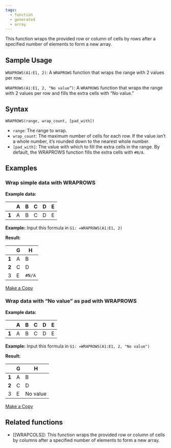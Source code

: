 ```yaml
---
tags:
  - function
  - generated
  - array
---
```


This function wraps the provided row or column of cells by rows after a specified number of elements to form a new array.

Sample Usage
------------

`WRAPROWS(A1:E1, 2)`: A `WRAPROWS` function that wraps the range with 2 values per row.

`WRAPROWS(A1:E1, 2, “No value”)`: A `WRAPROWS` function that wraps the range with 2 values per row and fills the extra cells with “No value.”

Syntax
------

`WRAPROWS(range, wrap_count, [pad_with])`

* `range`: The range to wrap.
* `wrap_count`: The maximum number of cells for each row. If the value isn’t a whole number, it’s rounded down to the nearest whole number.
* `[pad_with]`: The value with which to fill the extra cells in the range. By default, the WRAPROWS function fills the extra cells with `#N/A`.

Examples
--------

### Wrap simple data with WRAPROWS

**Example data:**

|  | A | B | C | D | E |
| --- | --- | --- | --- | --- | --- |
| **1** | A | B | C | D | E |

**Example:** Input this formula in `G1: =WRAPROWS(A1:E1, 2)`

**Result:**

|  | **G** | **H** |
| --- | --- | --- |
| **1** | A | B |
| **2** | C | D |
| 3 | E | `#N/A` |

[Make a Copy](https://docs.google.com/spreadsheets/d/1QLNyrIjx9OVJyX9--r2WplrcIxtOCp1ia5EYYIb4GTE/copy)

### Wrap data with “No value” as pad with WRAPROWS

**Example data:**

|  | A | B | C | D | E |
| --- | --- | --- | --- | --- | --- |
| **1** | A | B | C | D | E |

**Example:** Input this formula in `G1: =WRAPROWS(A1:E1, 2, "No value")`

**Result:**

|  | **G** | **H** |
| --- | --- | --- |
| **1** | A | B |
| **2** | C | D |
| 3 | E | No value |

[Make a Copy](https://docs.google.com/spreadsheets/d/1QLNyrIjx9OVJyX9--r2WplrcIxtOCp1ia5EYYIb4GTE/copy#gid=907400634)

Related functions
-----------------

* [[WRAPCOLS]]: This function wraps the provided row or column of cells by columns after a specified number of elements to form a new array.